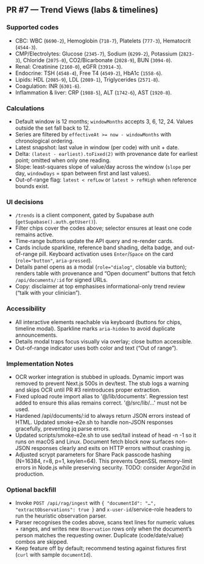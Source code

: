 ## PR #7 — Trend Views (labs & timelines)

### Supported codes
- CBC: WBC (`6690-2`), Hemoglobin (`718-7`), Platelets (`777-3`), Hematocrit (`4544-3`).
- CMP/Electrolytes: Glucose (`2345-7`), Sodium (`6299-2`), Potassium (`2823-3`), Chloride (`2075-0`), CO2/Bicarbonate (`2028-9`), BUN (`3094-0`).
- Renal: Creatinine (`2160-0`), eGFR (`33914-3`).
- Endocrine: TSH (`4548-4`), Free T4 (`4549-2`), HbA1c (`1558-6`).
- Lipids: HDL (`2085-9`), LDL (`2089-1`), Triglycerides (`2571-8`).
- Coagulation: INR (`6301-6`).
- Inflammation & liver: CRP (`1988-5`), ALT (`1742-6`), AST (`1920-8`).

### Calculations
- Default window is 12 months; `windowMonths` accepts 3, 6, 12, 24. Values outside the set fall back to 12.
- Series are filtered by `effectiveAt >= now - windowMonths` with chronological ordering.
- Latest snapshot: last value in window (per code) with unit + date.
- Delta: `(latest - earliest).toFixed(2)` with provenance date for earliest point; omitted when only one reading.
- Slope: least-squares slope of value/day across the window (`slope` per day, `windowDays` = span between first and last values).
- Out-of-range flag: `latest < refLow` or `latest > refHigh` when reference bounds exist.

### UI decisions
- `/trends` is a client component, gated by Supabase auth (`getSupabase().auth.getUser()`).
- Filter chips cover the codes above; selector ensures at least one code remains active.
- Time-range buttons update the API query and re-render cards.
- Cards include sparkline, reference band shading, delta badge, and out-of-range pill. Keyboard activation uses `Enter`/`Space` on the card (`role="button"`, `aria-pressed`).
- Details panel opens as a modal (`role="dialog"`, closable via button); renders table with provenance and “Open document” buttons that fetch `/api/documents/:id` for signed URLs.
- Copy: disclaimer at top emphasises informational-only trend review (“talk with your clinician”).

### Accessibility
- All interactive elements reachable via keyboard (buttons for chips, timeline modal). Sparkline marks `aria-hidden` to avoid duplicate announcements.
- Details modal traps focus visually via overlay; close button accessible.
- Out-of-range indicator uses both color and text (“Out of range”).

### Implementation Notes
- OCR worker integration is stubbed in uploads. Dynamic import was removed to prevent Next.js 500s in dev/test. The stub logs a warning and skips OCR until PR #3 reintroduces proper extraction.
- Fixed upload route import alias to '@/lib/documents'. Regression test added to ensure this alias remains correct. '@/src/lib/...' must not be used.
- Hardened /api/documents/:id to always return JSON errors instead of HTML. Updated smoke-e2e.sh to handle non-JSON responses gracefully, preventing jq parse errors.
- Updated scripts/smoke-e2e.sh to use sed/tail instead of head -n -1 so it runs on macOS and Linux. Document fetch block now surfaces non-JSON responses clearly and exits on HTTP errors without crashing jq.
- Adjusted scrypt parameters for Share Pack passcode hashing (N=16384, r=8, p=1, keylen=64). This prevents OpenSSL memory-limit errors in Node.js while preserving security. TODO: consider Argon2id in production.

### Optional backfill
- Invoke `POST /api/rag/ingest` with `{ "documentId": "…", "extractObservations": true }` and `x-user-id`/service-role headers to run the heuristic observation parser.
- Parser recognises the codes above, scans text lines for numeric values + ranges, and writes new `Observation` rows only when the document’s person matches the requesting owner. Duplicate (code/date/value) combos are skipped.
- Keep feature off by default; recommend testing against fixtures first (`curl` with sample `documentId`).
